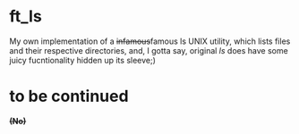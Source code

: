 # ft_ls

My own implementation of a ~~infamous~~famous ls UNIX utility, which lists files and their respective directories,
and, I gotta say, original *ls* does have some juicy fucntionality hidden up its sleeve;)
# to be continued
~~**(No)**~~
